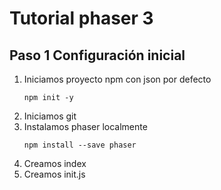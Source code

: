 # Tutorial phaser 3
## Paso 1 Configuración inicial
1. Iniciamos proyecto npm con json por defecto
   ````
   npm init -y
   ````
2. Iniciamos git
3. Instalamos phaser localmente
    ````
   npm install --save phaser
   ````
4. Creamos index 
5. Creamos init.js

